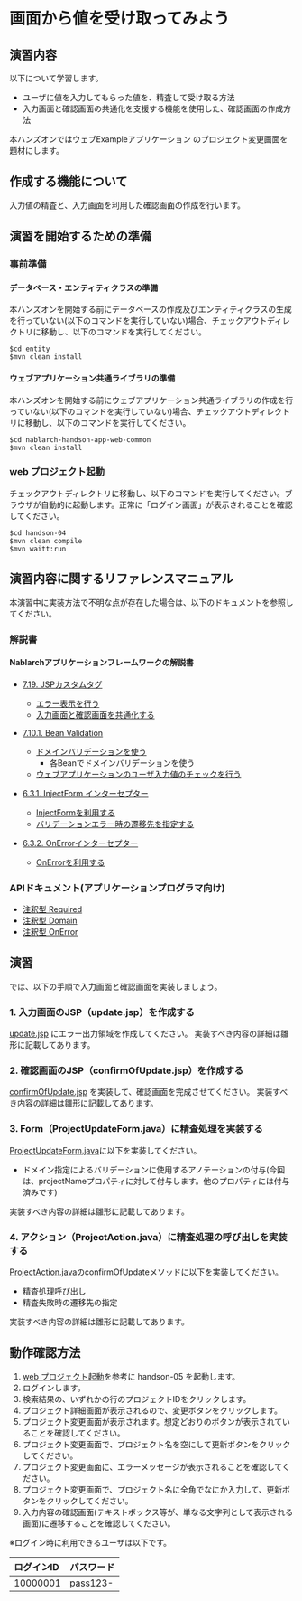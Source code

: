 画面から値を受け取ってみよう
==================================

## 演習内容
以下について学習します。

 - ユーザに値を入力してもらった値を、精査して受け取る方法
 - 入力画面と確認画面の共通化を支援する機能を使用した、確認画面の作成方法

本ハンズオンではウェブExampleアプリケーション のプロジェクト変更画面を題材にします。

## 作成する機能について

入力値の精査と、入力画面を利用した確認画面の作成を行います。

## 演習を開始するための準備

### 事前準備

#### データベース・エンティティクラスの準備
本ハンズオンを開始する前にデータベースの作成及びエンティティクラスの生成を行っていない(以下のコマンドを実行していない)場合、チェックアウトディレクトリに移動し、以下のコマンドを実行してください。

    $cd entity
    $mvn clean install

#### ウェブアプリケーション共通ライブラリの準備
本ハンズオンを開始する前にウェブアプリケーション共通ライブラリの作成を行っていない(以下のコマンドを実行していない)場合、チェックアウトディレクトリに移動し、以下のコマンドを実行してください。

    $cd nablarch-handson-app-web-common
    $mvn clean install

### web プロジェクト起動
チェックアウトディレクトリに移動し、以下のコマンドを実行してください。ブラウザが自動的に起動します。正常に「ログイン画面」が表示されることを確認してください。

    $cd handson-04
    $mvn clean compile
    $mvn waitt:run

## 演習内容に関するリファレンスマニュアル
本演習中に実装方法で不明な点が存在した場合は、以下のドキュメントを参照してください。

### 解説書

#### Nablarchアプリケーションフレームワークの解説書

- [7.19. JSPカスタムタグ](https://nablarch.github.io/docs/5u21/doc/application_framework/application_framework/libraries/tag.html#jsp)
	- [エラー表示を行う](https://nablarch.github.io/docs/5u21/doc/application_framework/application_framework/libraries/tag.html#tag-write-error)
	- [入力画面と確認画面を共通化する](https://nablarch.github.io/docs/5u21/doc/application_framework/application_framework/libraries/tag.html#tag-make-common)

- [7.10.1. Bean Validation](https://nablarch.github.io/docs/5u21/doc/application_framework/application_framework/libraries/validation/bean_validation.html#bean-validation)
	- [ドメインバリデーションを使う](https://nablarch.github.io/docs/5u21/doc/application_framework/application_framework/libraries/validation/bean_validation.html#bean-validation-domain-validation)
		- 各Beanでドメインバリデーションを使う
  - [ウェブアプリケーションのユーザ入力値のチェックを行う](https://nablarch.github.io/docs/5u21/doc/application_framework/application_framework/libraries/validation/bean_validation.html#bean-validation-web-application)

- [6.3.1. InjectForm インターセプター](https://nablarch.github.io/docs/5u21/doc/application_framework/application_framework/handlers/web_interceptor/InjectForm.html#injectform)
	- [InjectFormを利用する](https://nablarch.github.io/docs/5u21/doc/application_framework/application_framework/handlers/web_interceptor/InjectForm.html#id4)
	- [バリデーションエラー時の遷移先を指定する](https://nablarch.github.io/docs/5u21/doc/application_framework/application_framework/handlers/web_interceptor/InjectForm.html#id5)

- [6.3.2. OnErrorインターセプター](https://nablarch.github.io/docs/5u21/doc/application_framework/application_framework/handlers/web_interceptor/on_error.html#onerror)
  - [OnErrorを利用する](https://nablarch.github.io/docs/5u21/doc/application_framework/application_framework/handlers/web_interceptor/on_error.html#id4)

### APIドキュメント(アプリケーションプログラマ向け)
- [注釈型 Required](https://nablarch.github.io/docs/5u21/publishedApi/nablarch-all/publishedApiDoc/programmer/nablarch/core/validation/ee/Required.html)
- [注釈型 Domain](https://nablarch.github.io/docs/5u21/publishedApi/nablarch-all/publishedApiDoc/programmer/nablarch/core/validation/ee/Domain.html)
- [注釈型 OnError](https://nablarch.github.io/docs/5u21/publishedApi/nablarch-all/publishedApiDoc/programmer/nablarch/fw/web/interceptor/OnError.html)


## 演習
では、以下の手順で入力画面と確認画面を実装しましょう。

### 1. 入力画面のJSP（update.jsp）を作成する
[update.jsp](./src/main/webapp/WEB-INF/view/project/update.jsp) にエラー出力領域を作成してください。
  実装すべき内容の詳細は雛形に記載してあります。


### 2. 確認画面のJSP（confirmOfUpdate.jsp）を作成する
[confirmOfUpdate.jsp](./src/main/webapp/WEB-INF/view/project/confirmOfUpdate.jsp) を実装して、確認画面を完成させてください。
  実装すべき内容の詳細は雛形に記載してあります。


### 3. Form（ProjectUpdateForm.java）に精査処理を実装する
[ProjectUpdateForm.java](./src/main/java/com/nablarch/example/app/web/form/ProjectUpdateForm.java)に以下を実装してください。

- ドメイン指定によるバリデーションに使用するアノテーションの付与(今回は、projectNameプロパティに対して付与します。他のプロパティには付与済みです)

実装すべき内容の詳細は雛形に記載してあります。


### 4. アクション（ProjectAction.java）に精査処理の呼び出しを実装する
[ProjectAction.java](./src/main/java/com/nablarch/example/app/web/action/ProjectAction.java)のconfirmOfUpdateメソッドに以下を実装してください。

- 精査処理呼び出し
- 精査失敗時の遷移先の指定

実装すべき内容の詳細は雛形に記載してあります。


## 動作確認方法

1. [web プロジェクト起動](#web-プロジェクト起動)を参考に handson-05 を起動します。
2. ログインします。
3. 検索結果の、いずれかの行のプロジェクトIDをクリックします。
4. プロジェクト詳細画面が表示されるので、変更ボタンをクリックします。
5. プロジェクト変更画面が表示されます。想定どおりのボタンが表示されていることを確認してください。
6. プロジェクト変更画面で、プロジェクト名を空にして更新ボタンをクリックしてください。
7. プロジェクト変更画面に、エラーメッセージが表示されることを確認してください。
8. プロジェクト変更画面で、プロジェクト名に全角でなにか入力して、更新ボタンをクリックしてください。
9.  入力内容の確認画面(テキストボックス等が、単なる文字列として表示される画面)に遷移することを確認してください。

※ログイン時に利用できるユーザは以下です。

| ログインID | パスワード |
|:-------- |:---------|
| 10000001 | pass123- |
